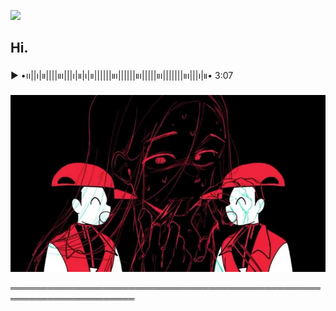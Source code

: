 ![](https://komarev.com/ghpvc/?username=URUSERNAMEHERE&color=red)
## Hi.
▶︎ •၊၊||၊|။||||။‌‌‌‌‌၊|||၊|။|၊|။||||||။‌‌‌‌‌၊||||||။‌‌‌‌‌၊|||||။‌‌‌‌‌၊|||||||။‌‌‌‌‌၊|||၊|။• 3:07

![Vanity](vanity.jpg)

══════════════════════════════════════════════════════════════════════

